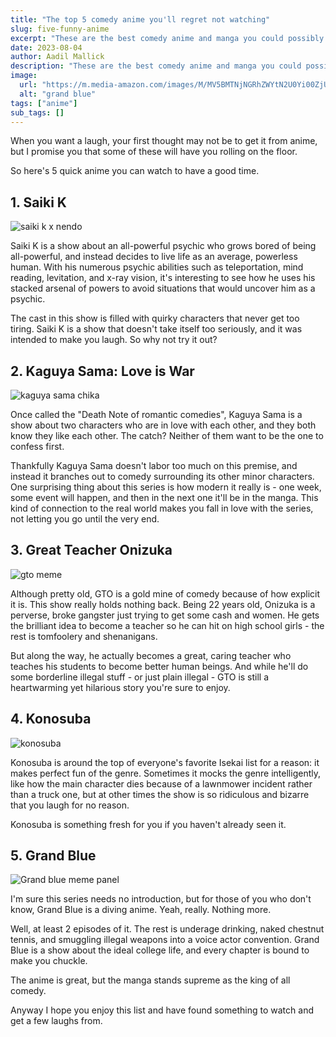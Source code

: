 ```yaml
---
title: "The top 5 comedy anime you'll regret not watching"
slug: five-funny-anime
excerpt: "These are the best comedy anime and manga you could possibly find."
date: 2023-08-04
author: Aadil Mallick
description: "These are the best comedy anime and manga you could possibly find."
image:
  url: "https://m.media-amazon.com/images/M/MV5BMTNjNGRhZWYtN2U0Yi00ZjU4LWI0MTUtZTc4ZDI0ZTk0YzI2XkEyXkFqcGdeQXVyNDQxNjcxNQ@@._V1_FMjpg_UX1000_.jpg"
  alt: "grand blue"
tags: ["anime"]
sub_tags: []
---
```


When you want a laugh, your first thought may not be to get it from anime, but I promise you that some of these will have you rolling on the floor. 

So here's 5 quick anime you can watch to have a good time. 

## 1. Saiki K 

![saiki k x nendo](https://i.redd.it/zbpw6okw1em31.png)

Saiki K is a show about an all-powerful psychic who grows bored of being all-powerful, and instead decides to live life as an average, powerless human. With his numerous psychic abilities such as teleportation, mind reading, levitation, and x-ray vision, it's interesting to see how he uses his stacked arsenal of powers to avoid situations that would uncover him as a psychic. 

The cast in this show is filled with quirky characters that never get too tiring. Saiki K is a show that doesn't take itself too seriously, and it was intended to make you laugh. So why not try it out? 

## 2. Kaguya Sama: Love is War

![kaguya sama chika](https://moewalls.com/wp-content/uploads/2023/05/chika-dance-kaguyasama-love-is-war-thumb-364x205.jpg)

Once called the "Death Note of romantic comedies", Kaguya Sama is a show about two characters who are in love with each other, and they both know they like each other. The catch? Neither of them want to be the one to confess first. 

Thankfully Kaguya Sama doesn't labor too much on this premise, and instead it branches out to comedy surrounding its other minor characters. One surprising thing about this series is how modern it really is - one week, some event will happen, and then in the next one it'll be in the manga. This kind of connection to the real world makes you fall in love with the series, not letting you go until the very end. 

## 3. Great Teacher Onizuka

![gto meme](https://encrypted-tbn0.gstatic.com/images?q=tbn:ANd9GcQh-oHuIaBi8dhyOq83UPdzmrAokyFNbGjCUA&usqp=CAU)

Although pretty old, GTO is a gold mine of comedy because of how explicit it is. This show really holds nothing back. Being 22 years old, Onizuka is a perverse, broke gangster just trying to get some cash and women. He gets the brilliant idea to become a teacher so he can hit on high school girls - the rest is tomfoolery and shenanigans. 

But along the way, he actually becomes a great, caring teacher who teaches his students to become better human beings. And while he'll do some borderline illegal stuff - or just plain illegal - GTO is still a heartwarming yet hilarious story you're sure to enjoy.  

## 4. Konosuba

![konosuba](https://www.crunchyroll.com/imgsrv/display/thumbnail/480x720/catalog/crunchyroll/9b4ab6da6eda68a105831ca27aaaf4d5.jpe)

Konosuba is around the top of everyone's favorite Isekai list for a reason: it makes perfect fun of the genre. Sometimes it mocks the genre intelligently, like how the main character dies because of a lawnmower incident rather than a truck one, but at other times the show is so ridiculous and bizarre that you laugh for no reason. 

Konosuba is something fresh for you if you haven't already seen it. 

## 5. Grand Blue

![Grand blue meme panel](https://preview.redd.it/whats-your-favourite-panel-v0-69vm54vi4tz81.jpg?auto=webp&s=48c5f3f95e5535e89d40817b7994cd668634f283)


I'm sure this series needs no introduction, but for those of you who don't know, Grand Blue is a diving anime. Yeah, really. Nothing more. 

Well, at least 2 episodes of it. The rest is underage drinking, naked chestnut tennis, and smuggling illegal weapons into a voice actor convention. Grand Blue is a show about the ideal college life, and every chapter is bound to make you chuckle. 

The anime is great, but the manga stands supreme as the king of all comedy. 

Anyway I hope you enjoy this list and have found something to watch and get a few laughs from.